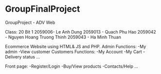 # GroupFinalProject
GroupProject - ADV Web

Class: 20 Bit 1 2059006- Le Anh Dung 
2059013 - Quach Phu Hao 
2059042 - Nguyen Hoang Truong Thinh 
2059043 - Ha Minh Thuan

Ecommerce Website using HTML& JS and PHP.
Admin Functions: -My admin -View customer
Customers Functions: -My Account -My Cart -Delivery status ...

Front page: -Register/Login -Buy/View products -Contacts/Help ...
